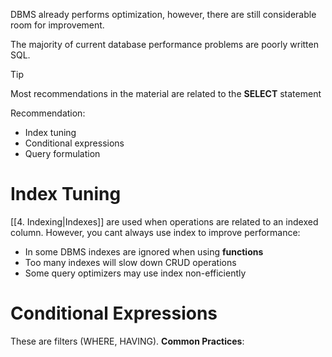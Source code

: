DBMS already performs optimization, however, there are still considerable room for improvement.

The majority of current database performance problems are poorly written SQL.
>[!tip]
>Most recommendations in the material are related to the **SELECT** statement

Recommendation:
- Index tuning
- Conditional expressions
- Query formulation

# Index Tuning
[[4. Indexing|Indexes]] are used when operations are related to an indexed column. 
However, you cant always use index to improve performance:
- In some DBMS indexes are ignored when using **functions**
- Too many indexes will slow down CRUD operations
- Some query optimizers may use index non-efficiently

# Conditional Expressions
These are filters (WHERE, HAVING).
**Common Practices**:
